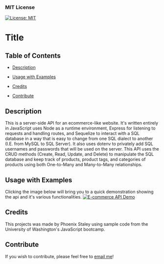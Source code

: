 ### MIT License
 [![License: MIT](https://img.shields.io/badge/License-MIT-yellow.svg)](https://opensource.org/licenses/MIT)

# Title

## Table of Contents

- [Description](#Description)

- [Usage with Examples](#Usage)

- [Credits](#Credits)

- [Contribute](#Contribute)

## Description
This is a server-side API for an ecommerce-like website. It's written entirely in JavaScript uses Node as a runtime environment, Express for listening to requests and handling routes, and Sequelize to interact with a SQL database in a way that is easy to change from one SQL dialect to another (I.E. from MySQL to SQL Server). It also uses dotenv to privately add SQL usernames and passwords that will be used on the server. This API uses the CRUD methods (Create, Read, Update, and Delete) to manipulate the SQL database and keep track of products, product tags, and categories of products using both One-to-Many and Many-to-Many relationships.

## Usage with Examples
Clicking the image below will bring you to a quick demonstration showing the api and it's various functionalities.
[![E-commerce API Demo](https://img.youtube.com/vi/BjTE1DMRxoo/0.jpg)](https://youtu.be/BjTE1DMRxoo)

## Credits
This projects was made by Phoenix Staley using sample code from the University of Washington's JavaScript bootcamp.

## Contribute
If you wish to contribute, please feel free to [email me](mailto:PhoenixStaley_Developer@outlook.com)!